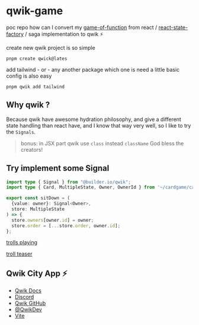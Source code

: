 
# qwik-game
poc repo how can I convert my [game-of-function](https://github.com/Pengeszikra/game-of-function) from react / [react-state-factory](https://github.com/Pengeszikra/react-state-function) / saga implementation to qwik ⚡️

create new qwik project is so simple
```shell
pnpm create qwick@lates
```

add tailwind - or - any another package which one is need a little basic config is also easy
```shell
pnpm qwik add tailwind
```

## Why qwik ?
Because qwik have awesome hydration philosophy, and give a different state handling than react have, and I know that way very well, so I like to try the `Signals`.
> bonus: in JSX part qwik use `class` instead `className` God bless the creators!

## Try implement some Signal 

```ts
import type { Signal } from "@builder.io/qwik";
import type { Card, MultipleState, Owner, OwnerId } from '~/cardgame/cardFactory';

export const sitDown = (
  {value: owner}: Signal<Owner>,
  store: MultipleState
) => {
  store.owners[owner.id] = owner;
  store.order = [...store.order, owner.id];
};
```

[trolls playing](https://www.bing.com/images/create/trolls-playing-a-cardgame-with-mathematical-2cminim/651d5c96a93440998db15456df84531b?id=dp1S1mSxI49GGMq2G%2BNPEg%3D%3D&view=detailv2&idpp=genimg&form=GCRIDP)

[troll teaser](https://designerapp.officeapps.live.com/designerapp/Media.ashx/?id=f4f00d1d-7e7f-4801-8a2f-5361fac57dd5.mp4&fileToken=e1b85a99-3bba-46bb-a8be-6142dc022b2a&dcHint=WestEurope)

## Qwik City App ⚡️

- [Qwik Docs](https://qwik.builder.io/)
- [Discord](https://qwik.builder.io/chat)
- [Qwik GitHub](https://github.com/BuilderIO/qwik)
- [@QwikDev](https://twitter.com/QwikDev)
- [Vite](https://vitejs.dev/)
